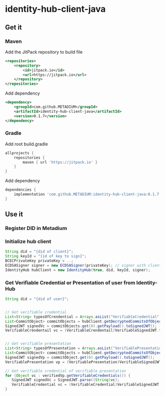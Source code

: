 # identity-hub-client-java

## Get it
### Maven
Add the JitPack repository to build file

```xml
<repositories>
    <repository>
        <id>jitpack.io</id>
        <url>https://jitpack.io</url>
    </repository>
</repositories>
```

Add dependency

```xml
<dependency>
    <groupId>com.github.METADIUM</groupId>
    <artifactId>identity-hub-client-java</artifactId>
    <version>0.1.7</version>
</dependency>
```
### Gradle
Add root build.gradle

```gradle
allprojects {
    repositories {
        maven { url 'https://jitpack.io' }
    }
}
```
Add dependency

```gradle
dependencies {
    implementation 'com.github.METADIUM:identity-hub-client-java:0.1.7'
}
```


## Use it

### Register DID in Metadium



### Initialize hub client
```java
String did = "{did of client}";
String keyId = "{id of key to sign}";
BCECPrivateKey privateKey = ..;
ECDSASigner signer = new ECDSASigner(privateKey); // signer with client private key 
IdentityHub hubClient = new IdentityHub(true, did, keyId, signer);
```

### Get Verifiable Credential or Presentation of user from Identity-Hub
```java
String did = "{did of user}";


// Get verifiable credential
List<String> typesOfCrendential = Arrays.asList("VerifiableCredential", "NameCredential");
List<CommitObject> commitObjects = hubClient.getDecryptedCommitsOfObjects(did, typesOfCrendential, privateKey);
SignedJWT signedVc = commitObjects.get(0).getPayload().toSignedJWT();
VerifiableCrendentail vc = (VerifiableCrendentail)VerifiableSignedJWT.toVerifiable(signedVc);


// Get verifiable presentation
List<String> typesOfPresentation = Arrays.asList("VerifiablePresentation", "ServicePresentation");
List<CommitObject> commitObjects = hubClient.getDecryptedCommitsOfObjects(did, typesOfPresentation, privateKey);
SignedJWT signedVp = commitObject.get(0).getPayload().toSignedJWT();
VerifiablePresentation vp = (VerifiablePresentation)VerifiableSignedJWT.toVerifiable(signedVp);

// Get verifiable credential of verifiable presentation
for (Object vc : verifiedVp.getVerifiableCredentials()) {
   SignedJWT signedVc = SignedJWT.parse((String)vc);
   VerifiableCredential vc = (VerifiableCredential)VerifiableSignedJWT.toVerifiable(signedVc);
}
```



